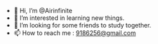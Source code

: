 - 👋 Hi, I’m @Airinfinite
- 👀 I’m interested in learning new things.
- 💞️ I’m looking for some friends to study together.
- 📫 How to reach me : 9186256@gmail.com

<!---
Airinfinite/Airinfinite is a ✨ special ✨ repository because its `README.md` (this file) appears on your GitHub profile.
You can click the Preview link to take a look at your changes.
--->
